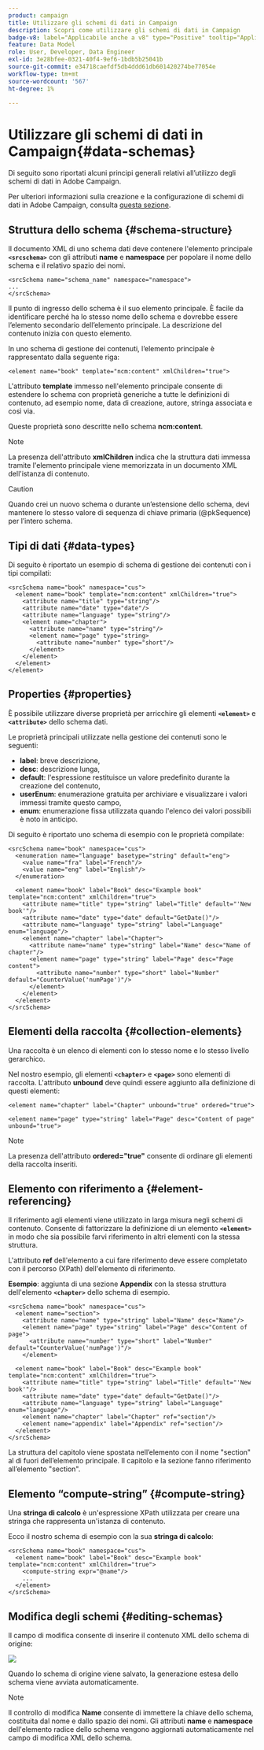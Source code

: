 ```yaml
---
product: campaign
title: Utilizzare gli schemi di dati in Campaign
description: Scopri come utilizzare gli schemi di dati in Campaign
badge-v8: label="Applicabile anche a v8" type="Positive" tooltip="Applicabile anche a Campaign v8"
feature: Data Model
role: User, Developer, Data Engineer
exl-id: 3e28bfee-0321-40f4-9ef6-1bdb5b25041b
source-git-commit: e34718caefdf5db4ddd61db601420274be77054e
workflow-type: tm+mt
source-wordcount: '567'
ht-degree: 1%

---
```


# Utilizzare gli schemi di dati in Campaign{#data-schemas}

Di seguito sono riportati alcuni principi generali relativi all’utilizzo degli schemi di dati in Adobe Campaign.

Per ulteriori informazioni sulla creazione e la configurazione di schemi di dati in Adobe Campaign, consulta [questa sezione](../../configuration/using/about-schema-edition.md).

## Struttura dello schema {#schema-structure}

Il documento XML di uno schema dati deve contenere l&#39;elemento principale **`<srcschema>`** con gli attributi **name** e **namespace** per popolare il nome dello schema e il relativo spazio dei nomi.

```
<srcSchema name="schema_name" namespace="namespace">
...
</srcSchema>
```

Il punto di ingresso dello schema è il suo elemento principale. È facile da identificare perché ha lo stesso nome dello schema e dovrebbe essere l’elemento secondario dell’elemento principale. La descrizione del contenuto inizia con questo elemento.

In uno schema di gestione dei contenuti, l’elemento principale è rappresentato dalla seguente riga:

```
<element name="book" template="ncm:content" xmlChildren="true">
```

L&#39;attributo **template** immesso nell&#39;elemento principale consente di estendere lo schema con proprietà generiche a tutte le definizioni di contenuto, ad esempio nome, data di creazione, autore, stringa associata e così via.

Queste proprietà sono descritte nello schema **ncm:content**.

>[!NOTE]
>
>La presenza dell&#39;attributo **xmlChildren** indica che la struttura dati immessa tramite l&#39;elemento principale viene memorizzata in un documento XML dell&#39;istanza di contenuto.

>[!CAUTION]
>
>Quando crei un nuovo schema o durante un’estensione dello schema, devi mantenere lo stesso valore di sequenza di chiave primaria (@pkSequence) per l’intero schema.

## Tipi di dati {#data-types}

Di seguito è riportato un esempio di schema di gestione dei contenuti con i tipi compilati:

```
<srcSchema name="book" namespace="cus">
  <element name="book" template="ncm:content" xmlChildren="true">
    <attribute name="title" type="string"/>
    <attribute name="date" type="date"/>
    <attribute name="language" type="string"/>
    <element name="chapter">
      <attribute name="name" type="string"/>
      <element name="page" type="string>
        <attribute name="number" type="short"/>
      </element>
    </element>
  </element>
</element>
```

## Properties {#properties}

È possibile utilizzare diverse proprietà per arricchire gli elementi **`<element>`** e **`<attribute>`** dello schema dati.

Le proprietà principali utilizzate nella gestione dei contenuti sono le seguenti:

* **label**: breve descrizione,
* **desc**: descrizione lunga,
* **default**: l&#39;espressione restituisce un valore predefinito durante la creazione del contenuto,
* **userEnum**: enumerazione gratuita per archiviare e visualizzare i valori immessi tramite questo campo,
* **enum**: enumerazione fissa utilizzata quando l&#39;elenco dei valori possibili è noto in anticipo.

Di seguito è riportato uno schema di esempio con le proprietà compilate:

```
<srcSchema name="book" namespace="cus">
  <enumeration name="language" basetype="string" default="eng">    
    <value name="fra" label="French"/>    
    <value name="eng" label="English"/>   
  </enumeration>

  <element name="book" label="Book" desc="Example book" template="ncm:content" xmlChildren="true">
    <attribute name="title" type="string" label="Title" default="'New book'"/>
    <attribute name="date" type="date" default="GetDate()"/>
    <attribute name="language" type="string" label="Language" enum="language"/>
    <element name="chapter" label="Chapter">
      <attribute name="name" type="string" label="Name" desc="Name of chapter"/>
      <element name="page" type="string" label="Page" desc="Page content">
        <attribute name="number" type="short" label="Number" default="CounterValue('numPage')"/>
      </element>
    </element>
  </element>
</srcSchema>
```

## Elementi della raccolta {#collection-elements}

Una raccolta è un elenco di elementi con lo stesso nome e lo stesso livello gerarchico.

Nel nostro esempio, gli elementi **`<chapter>`** e **`<page>`** sono elementi di raccolta. L&#39;attributo **unbound** deve quindi essere aggiunto alla definizione di questi elementi:

```
<element name="chapter" label="Chapter" unbound="true" ordered="true">
```

```
<element name="page" type="string" label="Page" desc="Content of page" unbound="true">
```

>[!NOTE]
>
>La presenza dell&#39;attributo **ordered=&quot;true&quot;** consente di ordinare gli elementi della raccolta inseriti.

## Elemento con riferimento a {#element-referencing}

Il riferimento agli elementi viene utilizzato in larga misura negli schemi di contenuto. Consente di fattorizzare la definizione di un elemento **`<element>`** in modo che sia possibile farvi riferimento in altri elementi con la stessa struttura.

L&#39;attributo **ref** dell&#39;elemento a cui fare riferimento deve essere completato con il percorso (XPath) dell&#39;elemento di riferimento.

**Esempio**: aggiunta di una sezione **Appendix** con la stessa struttura dell&#39;elemento **`<chapter>`** dello schema di esempio.

```
<srcSchema name="book" namespace="cus">
  <element name="section">
    <attribute name="name" type="string" label="Name" desc="Name"/>
    <element name="page" type="string" label="Page" desc="Content of page">
      <attribute name="number" type="short" label="Number" default="CounterValue('numPage')"/>
    </element>

  <element name="book" label="Book" desc="Example book" template="ncm:content" xmlChildren="true">
    <attribute name="title" type="string" label="Title" default="'New book'"/>
    <attribute name="date" type="date" default="GetDate()"/>
    <attribute name="language" type="string" label="Language" enum="language"/>
    <element name="chapter" label="Chapter" ref="section"/>
    <element name="appendix" label="Appendix" ref="section"/>
  </element>
</srcSchema>
```

La struttura del capitolo viene spostata nell’elemento con il nome &quot;section&quot; al di fuori dell’elemento principale. Il capitolo e la sezione fanno riferimento all’elemento &quot;section&quot;.

## Elemento “compute-string” {#compute-string}

Una **stringa di calcolo** è un&#39;espressione XPath utilizzata per creare una stringa che rappresenta un&#39;istanza di contenuto.

Ecco il nostro schema di esempio con la sua **stringa di calcolo**:

```
<srcSchema name="book" namespace="cus">
  <element name="book" label="Book" desc="Example book" template="ncm:content" xmlChildren="true">
    <compute-string expr="@name"/>
    ...
  </element>
</srcSchema>
```

## Modifica degli schemi {#editing-schemas}

Il campo di modifica consente di inserire il contenuto XML dello schema di origine:

![](assets/d_ncs_integration_schema_edition.png)

Quando lo schema di origine viene salvato, la generazione estesa dello schema viene avviata automaticamente.

>[!NOTE]
>
>Il controllo di modifica **Name** consente di immettere la chiave dello schema, costituita dal nome e dallo spazio dei nomi. Gli attributi **name** e **namespace** dell&#39;elemento radice dello schema vengono aggiornati automaticamente nel campo di modifica XML dello schema.
